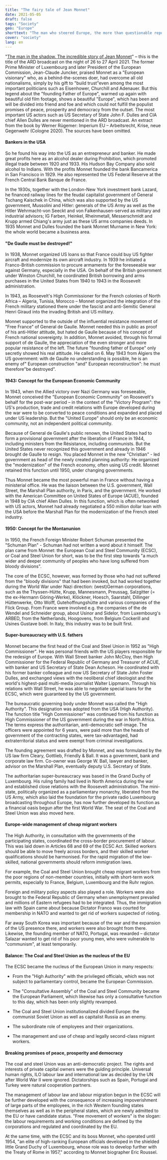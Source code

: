 ```yaml
---
title: "The fairy tale of Jean Monnet"
date: 2021-05-05
draft: false
tags: "Society"
geo: "Europe"
shorttext: "The man who steered Europe, the more than questionable reporting of the court press once again leaves the majority out."
cover: "society"
lang: en
---
```


"[The man in the shadow. The incredible story of Jean Monnet](https://www.ardmediathek.de/video/geschichte-im-ersten/der-mann-im-schatten-die-lebensgeschichte-von-jean-monnet/das-erste/Y3JpZDovL2Rhc2Vyc3RlLmRlL2dlc2NoaWNodGUtaW0tZXJzdGVuLzk2NDczYzY4LTRjN2YtNGM5Zi1iMDI2LWM4M2E3MzEwZWYwMg/)" – this is the title of the ARD broadcast on the night of 26 to 27 April 2021. The former Prime Minister of Luxembourg and later President of the European Commission, Jean-Claude Juncker, praised Monnet as a "European visionary" who, as a behind-the-scenes doer, had overcome all old nationalisms, simply by his gift to "build trust"even among the most important politicians such as Eisenhower, Churchill and Adenauer.  But this legend about the "founding Father of Europe", warmed up again with beautiful old film footage, shows a beautiful "Europe", which has been and will be divided into friend and foe and which could not fulfill the populist promises of peace, prosperity and democracy from the outset. The most important US actors such as US Secretary of State John F. Dulles and CIA chief Allen Dulles are never mentioned in the ARD broadcast. An extract from the book by Werner Rügemer: Imperium EU – Arbeitsrecht, Krise, neue Gegenwehr (Cologne 2020). The sources have been omitted.

#### Bankers in the USA

So he found his way into the US as an entrepreneur and banker. He made great profits here as an alcohol dealer during Prohibition, which promoted illegal trade between 1920 and 1933. His Hudson Bay Company also sold alcohol to Indians. With the profits Monnet founded the bank Bancamerica in San Francisco in 1929. He also represented the US Federal Reserve at the French Central Bank Banque de France.

In the 1930s, together with the London-New York investment bank Lazard, he financed railway lines for the feudal capitalist government of General Tschang Kaischek in China, which was also supported by the US government, Mussolini and Hitler: generals of the US Army as well as the Hitler Wehrmacht-von Seeckt and von Falkenhausen-served as military and industrial advisors; IG Farben, Heinkel, Rheinmetall, Messerschmidt and Krupp armed Chiang's army just as these US arms companies deeds. In 1935 Monnet and Dulles founded the bank Monnet Murname in New York: the whole world became a business area.

#### "De Gaulle must be destroyed!"

In 1938, Monnet organized US loans so that France could buy US fighter aircraft and modernize its own aircraft industry. In 1939 he initiated a Franco-British commission to procure armaments for the foreseeable war against Germany, especially in the USA. On behalf of the British government under Winston Churchill, he coordinated British borrowing and arms purchases in the United States from 1940 to 1943 in the Roosevelt administration.

In 1943, as Roosevelt's High Commissioner for the French colonies of North Africa – Algeria, Tunisia, Morocco – Monnet organized the integration of the French military stationed there under the fascist and anti-Semitic General Henri Giraud into the invading British and US military.

Monnet supported to the outside of the influential resistance movement of "Free France" of General de Gaulle. Monnet needed this in public as proof of his anti-Hitler attitude, but hated de Gaulle because of his concept of French national sovereignty. In addition, Monnet avoided, through his formal support of de Gaulle, the appreciation of the even stronger and more popular resistance of the left. The future "founding father of Europe" only secretly showed his real attitude. He called on 6. May 1943 from Algiers the US government: with de Gaulle no understanding is possible, he is an enemy of" European construction "and" European reconstruction": he must therefore"be destroyed".

#### 1943: Concept for the European Economic Community

In 1943, when the Allied victory over Nazi Germany was foreseeable, Monnet conceived the "European Economic Community" on Roosevelt's behalf for the post-war period – in the context of the "Victory Program": the US's production, trade and credit relations with Europe developed during the war were to be converted to peace conditions and expanded and placed under US leadership. But the "United Europe" should only be an economic community, not an independent political community.

Because of General de Gaulle's public renown, the United States had to form a provisional government after the liberation of France in 1944, including ministers from the Résistance, including communists. But the United States never recognized this government and already in 1946 brought de Gaulle to resign. You placed Monnet in the new "Christian" - led government as head of the newly created planning authority: He organized the "modernization" of the French economy, often using US credit. Monnet retained this function until 1950, under changing governments.

Thus Monnet became the most powerful man in France without having a ministerial office. He was the liaison between the U.S. government, Wall Street, the Marshall Plan authority, in Paris, and the government. He worked with the American Committee on United States of Europe (ACUE), founded in 1948 by CIA chief Allen Dulles. In this function, which is often networked with US actors, Monnet had already negotiated a 550 million dollar loan with the USA before the Marshall Plan for the modernization of the French steel industry.

#### 1950: Concept for the Montanunion

In 1950, the French Foreign Minister Robert Schuman presented the "Schuman Plan" - Schuman had not written a word about it himself. The plan came from Monnet: the European Coal and Steel Community (ECSC), or Coal and Steel Union for short, was to be the first step towards "a much wider and deeper community of peoples who have long suffered from bloody divisions".

The core of the ECSC, however, was formed by those who had not suffered from the "bloody divisions" that had been invoked, but had worked together during the World War under Nazi direction: (west)German corporations, such as the Thyssen-Hütte, Krupp, Mannesmann, Preussag, Salzgitter (= the ex-Hermann Göring-Werke), Klöckner, Hoesch, Saarstahl, Dillinger Hüttenwerke, Otto Wolff, Gutehoffnungshütte and various companies of the Flick Group. From France were involved e.g. the companies of the de Wendel and Schneider group, about Usinor and Sidelor, from Luxembourg's ARBED, from the Netherlands, Hoogovens, from Belgium Cockerill and Usines Gustave boël. In Italy, this industry was to be built first.

#### Super-bureaucracy with U.S. fathers

Monnet became the first head of the Coal and Steel Union in 1952 as "High Commissioner". He was personal friends with the US players responsible for the redesign of Europe. With Wall Street banker John McCloy, then High Commissioner for the Federal Republic of Germany and Treasurer of ACUE, with banker and US Secretary of State Dean Acheson. He coordinated with his former banker colleague and now US Secretary of State John Foster Dulles, and exchanged views with the neoliberal chief ideologist and the world's highest-paid multi-media journalist Walter Lippmann. Through his relations with Wall Street, he was able to negotiate special loans for the ECSC, which were guaranteed by the US government.

The bureaucratic governing body under Monnet was called the "High Authority". This designation was adopted from the USA (High Authority). The function title "High Commissioner" was continued from his function as High Commissioner of the US government during the war in North Africa. The terms express the authoritarian, anti-democratic self-image. The officers were appointed for 6 years, were paid more than the heads of government of the contracting states, were tax-advantaged, had extraterritorial status and were exempt from criminal investigations.

The founding agreement was drafted by Monnet, and was formulated by the US law firm Cleary, Gottlieb, Friendly & Ball. It was a government, bank and corporate law firm. Co-owner was George W. Ball, lawyer and banker, advisor on the Marshall Plan, eventually deputy U.S. Secretary of State.

The authoritarian super-bureaucracy was based in the Grand Duchy of Luxembourg. His ruling family had lived in North America during the war and established close relations with the Roosevelt administration. The mini-state, politically organized as a parliamentary monarchy, liberated from the US Army, which also laid the foundation for the private radio Luxembourg broadcasting throughout Europe, has now further developed its function as a financial oasis begun after the first World War.  The seat of the Coal and Steel Union was also moved here.

#### Europe-wide management of cheap migrant workers

The High Authority, in consultation with the governments of the participating states, coordinated the cross-border procurement of labour. This was laid down in Articles 68 and 69 of the ECSC Act. Skilled workers should be able to move freely across borders, and their skilled worker qualifications should be harmonised. For the rapid migration of the low-skilled, national governments should reform immigration laws.

For example, the Coal and Steel Union brought cheap migrant workers from the poor regions of non-member countries, initially with short-term work permits, especially to France, Belgium, Luxembourg and the Ruhr region.

Foreign and military policy aspects also played a role. Workers were also brought to the Federal Republic of Germany when unemployment prevailed and millions of Eastern refugees had to be integrated. Thus, the immigration law with Spain came about because Dictator Franco was courted for membership in NATO and wanted to get rid of workers suspected of rioting.

Far away South Korea was important because of the war and the expansion of the US presence there, and workers were also brought from there. Likewise, the founding member of NATO, Portugal, was rewarded – dictator Salazar wanted to get rid of his poor young men, who were vulnerable to "communism", at least temporarily.

#### Balance: The Coal and Steel Union as the nucleus of the EU

The ECSC became the nucleus of the European Union in many respects:

  - From the "High Authority" with the privileged officials, which was not subject to parliamentary control, became the European Commission.

  - The "Consultative Assembly" of the Coal and Steel Community became the European Parliament, which likewise has only a consultative function to this day, which has been only slightly revamped.

  - The Coal and Steel Union institutionalized divided Europe: the communist Soviet Union as well as capitalist Russia as an enemy.

  - The subordinate role of employees and their organizations.

  - The management and use of cheap and legally second-class migrant workers.

#### Breaking promises of peace, prosperity and democracy

The coal and steel Union was an anti-democratic project. The rights and interests of private capital owners were the guiding principle. Universal human rights, ILO labour law and international law as decided by the UN after World War II were ignored.  Dictatorships such as Spain, Portugal and Turkey were natural cooperation partners.

The management of labour law and labour migration begun in the ECSC will be further developed with the consequence of increasing impoverishment of large parts of the employees, in the rich Western founding states themselves as well as in the peripheral states, which are newly admitted to the EU or have candidate status. "Free movement of workers" is the slogan: the labour requirements and working conditions are defined by the corporations and regulated and coordinated by the EU.

At the same time, with the ECSC and its boss Monnet, who operated until 1954, "an elite of high-ranking European officials developed in the shielded little Grand Duchy of Luxembourg, whose role was to develop further with the Treaty of Rome in 1957," according to Monnet biographer Eric Roussel.
